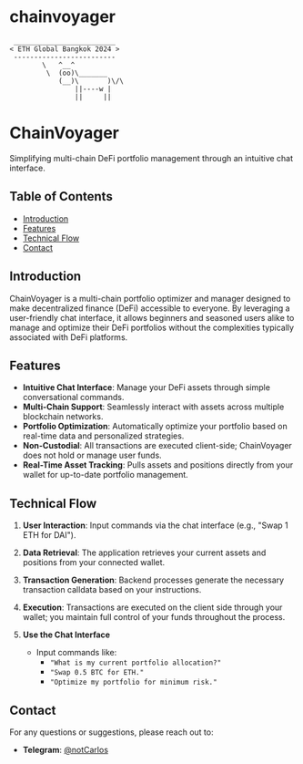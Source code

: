 # chainvoyager

```
 _________________________
< ETH Global Bangkok 2024 >
 -------------------------
        \   ^__^
         \  (oo)\_______
            (__)\       )\/\
                ||----w |
                ||     ||
```

# ChainVoyager

Simplifying multi-chain DeFi portfolio management through an intuitive chat interface.

## Table of Contents

- [Introduction](#introduction)
- [Features](#features)
- [Technical Flow](#technical-flow)
- [Contact](#contact)

## Introduction

ChainVoyager is a multi-chain portfolio optimizer and manager designed to make decentralized finance (DeFi) accessible to everyone. By leveraging a user-friendly chat interface, it allows beginners and seasoned users alike to manage and optimize their DeFi portfolios without the complexities typically associated with DeFi platforms.

## Features

- **Intuitive Chat Interface**: Manage your DeFi assets through simple conversational commands.
- **Multi-Chain Support**: Seamlessly interact with assets across multiple blockchain networks.
- **Portfolio Optimization**: Automatically optimize your portfolio based on real-time data and personalized strategies.
- **Non-Custodial**: All transactions are executed client-side; ChainVoyager does not hold or manage user funds.
- **Real-Time Asset Tracking**: Pulls assets and positions directly from your wallet for up-to-date portfolio management.

## Technical Flow

1. **User Interaction**: Input commands via the chat interface (e.g., "Swap 1 ETH for DAI").
2. **Data Retrieval**: The application retrieves your current assets and positions from your connected wallet.
3. **Transaction Generation**: Backend processes generate the necessary transaction calldata based on your instructions.
4. **Execution**: Transactions are executed on the client side through your wallet; you maintain full control of your funds throughout the process.

1. **Use the Chat Interface**

   - Input commands like:
     - `"What is my current portfolio allocation?"`
     - `"Swap 0.5 BTC for ETH."`
     - `"Optimize my portfolio for minimum risk."`

## Contact

For any questions or suggestions, please reach out to:
- **Telegram**: [@notCarlos](https://t.me/notCarlos)